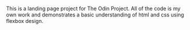 This is a landing page project for The Odin Project. All of the code is my own work and demonstrates a basic understanding of html and css using flexbox design.